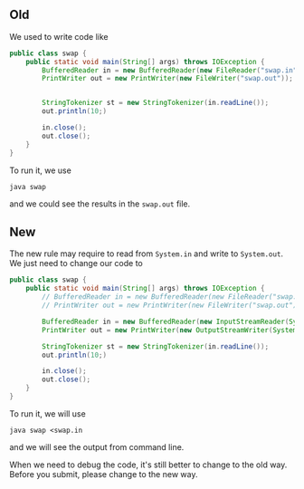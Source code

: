 ## Old
We used to write code like
```java
public class swap {
    public static void main(String[] args) throws IOException {
        BufferedReader in = new BufferedReader(new FileReader("swap.in"));
        PrintWriter out = new PrintWriter(new FileWriter("swap.out"));


        StringTokenizer st = new StringTokenizer(in.readLine());
        out.println(10;)

        in.close();
        out.close();
    }    
}

```

To run it, we use
```console
java swap
```
and we could see the results in the `swap.out` file.


## New
The new rule may require to read from `System.in` and write to `System.out`. We just need to change our code to
```java
public class swap {
    public static void main(String[] args) throws IOException {
        // BufferedReader in = new BufferedReader(new FileReader("swap.in"));
        // PrintWriter out = new PrintWriter(new FileWriter("swap.out"));

        BufferedReader in = new BufferedReader(new InputStreamReader(System.in));
        PrintWriter out = new PrintWriter(new OutputStreamWriter(System.out));

        StringTokenizer st = new StringTokenizer(in.readLine());
        out.println(10;)

        in.close();
        out.close();
    }    
}
```

To run it, we will use
```console
java swap <swap.in
```
and we will see the output from command line.


When we need to debug the code, it's still better to change to the old way. Before you submit, please change to the new way.
